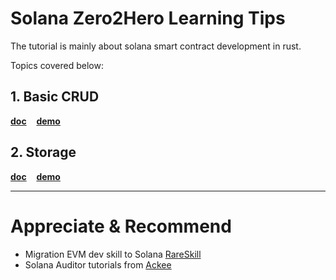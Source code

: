 # Solana Zero2Hero Learning Tips

The tutorial is mainly about solana smart contract development in rust.

Topics covered below:

## 1. Basic CRUD
**[doc](docs/part1.md)** &nbsp;&nbsp; **[demo](demos/part1_basic_crud/)**

## 2. Storage
**[doc](docs/part2.md)** &nbsp;&nbsp; **[demo](demos/part2_storage/)**

---

# Appreciate & Recommend

- Migration EVM dev skill to Solana [RareSkill](https://www.rareskills.io/solana-tutorial)
- Solana Auditor tutorials from [Ackee](https://github.com/Ackee-Blockchain/Solana-Auditors-Bootcamp)
